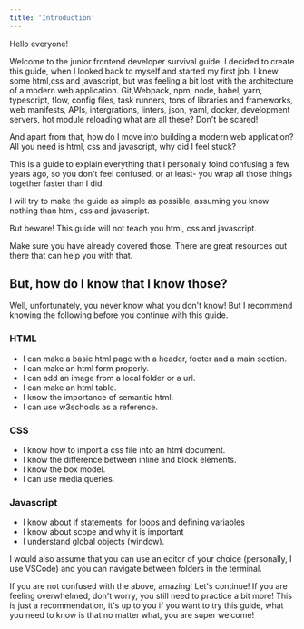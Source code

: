 ```yaml
---
title: 'Introduction'
---
```


Hello everyone!

Welcome to the junior frontend developer survival guide.
I decided to create this guide, when I looked back to myself and started my first job.
I knew some html,css and javascript, but was feeling a bit lost with the architecture of a modern web application. Git,Webpack, npm, node, babel, yarn, typescript, flow, config files, task runners, tons of libraries and frameworks, web manifests, APIs, intergrations, linters, json, yaml, docker, development servers, hot module reloading what are all these? Don't be scared!

And apart from that, how do I move into building a modern web application?
All you need is html, css and javascript, why did I feel stuck?

This is a guide to explain everything that I personally foind confusing a few years ago, so you don't feel confused, or at least- you wrap all those things together faster than I did.

I will try to make the guide as simple as possible, assuming you know nothing than html, css and javascript. 

But beware! This guide will not teach you html, css and javascript. 

Make sure you have already covered those. There are great resources out there that can help you with that.

## But, how do I know that I know those?

Well, unfortunately, you never know what you don't know! But I recommend knowing the following before you continue with this guide.

### HTML

* I can make a basic html page with a header, footer and a main section.
* I can make an html form properly.
* I can add an image from a local folder or a url.
* I can make an html table.
* I know the importance of semantic html.
* I can use w3schools as a reference.

### CSS

* I know how to import a css file into an html document.
* I know the difference between inline and block elements.
* I know the box model.
* I can use media queries.

### Javascript

* I know about if statements, for loops and defining variables
* I know about scope and why it is important
* I understand global objects (window).

I would also assume that you can use an editor of your choice (personally, I use VSCode) and you can navigate between folders in the terminal. 

If you are not confused with the above, amazing! Let's continue!
If you are feeling overwhelmed, don't worry, you still need to practice a bit more!
This is just a recommendation, it's up to you if you want to try this guide, what you need to know is that no matter what, you are super welcome!


